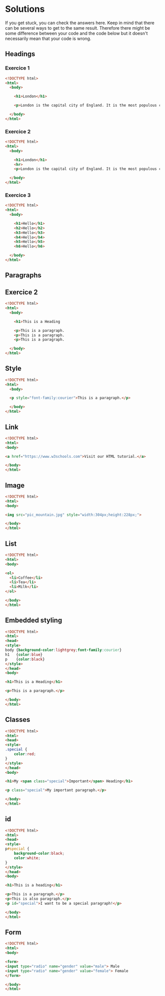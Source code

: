 # Solutions
If you get stuck, you can check the answers here. Keep in mind that there can be several ways to get to the same result. Therefore there might be some difference between your code and the code below but it doesn't necessarily mean that your code is wrong.

## Headings

### Exercice 1

```html
<!DOCTYPE html>
<html>
  <body>

    <h1>London</h1>

    <p>London is the capital city of England. It is the most populous city in the United Kingdom, with a metropolitan area of over 13 million inhabitants.</p>

  </body>
</html>
```

### Exercice 2

```html
<!DOCTYPE html>
<html>
  <body>

    <h1>London</h1>
    <hr>
    <p>London is the capital city of England. It is the most populous city in the United Kingdom, with a metropolitan area of over 13 million inhabitants.</p>

  </body>
</html>

```

### Exercice 3

```html
<!DOCTYPE html>
<html>
  <body>

    <h1>Hello</h1>
    <h2>Hello</h2>
    <h3>Hello</h3>
    <h4>Hello</h4>
    <h5>Hello</h5>
    <h6>Hello</h6>

  </body>
</html>
```

## Paragraphs

## Exercice 2

```html
<!DOCTYPE html>
<html>
  <body>

    <h1>This is a Heading

    <p>This is a paragraph.
    <p>This is a paragraph.
    <p>This is a paragraph.

  </body>
</html>
```

## Style

```html
<!DOCTYPE html>
<html>
  <body>

  <p style="font-family:courier">This is a paragraph.</p>

  </body>
</html>

```

## Link

```html
<!DOCTYPE html>
<html>
<body>

<a href="https://www.w3schools.com">Visit our HTML tutorial.</a>

</body>
</html>
```
## Image
```html
<!DOCTYPE html>
<html>
<body>

<img src="pic_mountain.jpg" style="width:304px;height:228px;">

</body>
</html>
```

## List

```html
<!DOCTYPE html>
<html>
<body>

<ol>
  <li>Coffee</li>
  <li>Tea</li>
  <li>Milk</li>
</ol>

</body>
</html>

```
## Embedded styling
```html
<!DOCTYPE html>
<html>
<head>
<style>
body {background-color:lightgrey;font-family:courier}
h1   {color:blue}
p    {color:black}
</style>
</head>
<body>

<h1>This is a Heading</h1>

<p>This is a paragraph.</p>

</body>
</html>
```

## Classes

```html
<!DOCTYPE html>
<html>
<head>
<style>
.special {
    color:red;
}
</style>
</head>
<body>

<h1>My <span class="special">Important</span> Heading</h1>

<p class="special">My important paragraph.</p>

</body>
</html>
```
## id
```html
<!DOCTYPE html>
<html>
<head>
<style>
p#special {
    background-color:black;
    color:white;
}
</style>
</head>
<body>

<h1>This is a heading</h1>

<p>This is a paragraph.</p>
<p>This is also paragraph.</p>
<p id="special">I want to be a special paragraph!</p>

</body>
</html>
```

## Form

```html
<!DOCTYPE html>
<html>
<body>

<form>
<input type="radio" name="gender" value="male"> Male
<input type="radio" name="gender" value="female"> Female
</form>

</body>
</html>
```
